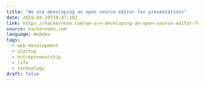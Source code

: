 ```yaml
---
title: "We are developing an open source editor for presentations"
date: 2019-04-29T19:47:10Z
link: https://hackernoon.com/we-are-developing-an-open-source-editor-for-presentations-9cfc69571133?source=rss----3a8144eabfe3---4
source: hackernoon.com
language: Webdev
tags:
  - web-development
  - startup
  - entrepreneurship
  - life
  - technology
draft: false
---
```


